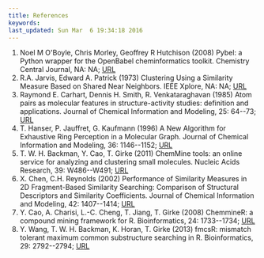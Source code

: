 ```yaml
---
title: References
keywords: 
last_updated: Sun Mar  6 19:34:18 2016
---
```

 
1. Noel M O'Boyle, Chris Morley, Geoffrey R Hutchison (2008) Pybel: a Python wrapper for the OpenBabel cheminformatics toolkit. Chemistry Central Journal, NA: NA; [URL](http://journal.chemistrycentral.com/content/2/1/5)
2. R.A. Jarvis, Edward A. Patrick (1973) Clustering Using a Similarity Measure Based on Shared Near Neighbors. IEEE Xplore, NA: NA; [URL](http://ieeexplore.ieee.org/xpl/articleDetails.jsp?arnumber=1672233)
3. Raymond E. Carhart, Dennis H. Smith, R. Venkataraghavan (1985) Atom pairs as molecular features in structure-activity studies: definition and applications. Journal of Chemical Information and Modeling, 25: 64--73; [URL](http://dx.doi.org/10.1021/ci00046a002)
4. T. Hanser, P. Jauffret, G. Kaufmann (1996) A New Algorithm for Exhaustive Ring Perception in a Molecular Graph. Journal of Chemical Information and Modeling, 36: 1146--1152; [URL](http://dx.doi.org/10.1021/ci960322f)
5. T. W. H. Backman, Y. Cao, T. Girke (2011) ChemMine tools: an online service for analyzing and clustering small molecules. Nucleic Acids Research, 39: W486--W491; [URL](http://dx.doi.org/10.1093/nar/gkr320)
6. X. Chen, C.H. Reynolds (2002) Performance of Similarity Measures in 2D Fragment-Based Similarity Searching: Comparison of Structural Descriptors and Similarity Coefficients. Journal of Chemical Information and Modeling, 42: 1407--1414; [URL](http://dx.doi.org/10.1021/ci025531g)
7. Y. Cao, A. Charisi, L.-C. Cheng, T. Jiang, T. Girke (2008) ChemmineR: a compound mining framework for R. Bioinformatics, 24: 1733--1734; [URL](http://dx.doi.org/10.1093/bioinformatics/btn307)
8. Y. Wang, T. W. H. Backman, K. Horan, T. Girke (2013) fmcsR: mismatch tolerant maximum common substructure searching in R. Bioinformatics, 29: 2792--2794; [URL](http://dx.doi.org/10.1093/bioinformatics/btt475)
